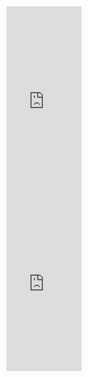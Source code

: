 <div id="contenedor">
  <div>
    <iframe width="200" height="480" src="https://www.youtube.com/embed/f3S5oCCYto8" title="YouTube video player" frameborder="0" allow="accelerometer; autoplay; clipboard-write; encrypted-media; gyroscope; picture-in-picture; web-share" allowfullscreen></iframe>
  </div>
  <div>
<iframe width="200" height="480" src="https://www.youtube.com/embed/f3S5oCCYto8" title="YouTube video player" frameborder="0" allow="accelerometer; autoplay; clipboard-write; encrypted-media; gyroscope; picture-in-picture; web-share" allowfullscreen></iframe>
  </div>
</div


